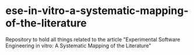 # ese-in-vitro-a-systematic-mapping-of-the-literature
Repository to hold all things related to the article "Experimental Software Engineering in vitro: A Systematic Mapping of the Literature"
